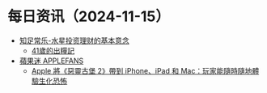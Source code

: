 ﻿# 每日资讯（2024-11-15）

- [知足常乐-水星投资理财的基本意念](http://mercurychong.blogspot.com/feeds/posts/default)
  - [41歲的出糧記](http://mercurychong.blogspot.com/2024/11/41.html)
- [蘋果迷 APPLEFANS](https://applefans.today/feed/)
  - [Apple 將《惡靈古堡 2》帶到 iPhone、iPad 和 Mac：玩家能隨時隨地體驗生化恐怖](https://applefans.today/2024-11-resident-evil-2-launch-december/)
